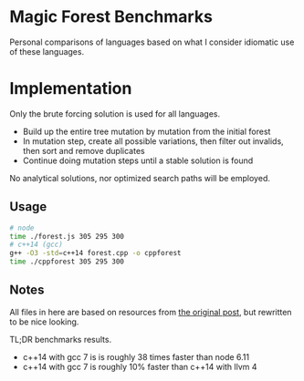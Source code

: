 # Magic Forest Benchmarks
Personal comparisons of languages based on what I consider idiomatic use of these languages.

# Implementation
Only the brute forcing solution is used for all languages.

- Build up the entire tree mutation by mutation from the initial forest
- In mutation step, create all possible variations, then filter out invalids, then sort and remove duplicates
- Continue doing mutation steps until a stable solution is found

No analytical solutions, nor optimized search paths will be employed.

## Usage

```bash
# node
time ./forest.js 305 295 300
# c++14 (gcc)
g++ -O3 -std=c++14 forest.cpp -o cppforest
time ./cppforest 305 295 300
```

## Notes
All files in here are based on resources from [the original post](http://unriskinsight.blogspot.co.uk/2014/06/fast-functional-goats-lions-and-wolves.html), but rewritten to be nice looking.

TL;DR benchmarks results.

- c++14 with gcc 7 is is roughly 38 times faster than node 6.11
- c++14 with gcc 7 is roughly 10% faster than c++14 with llvm 4
